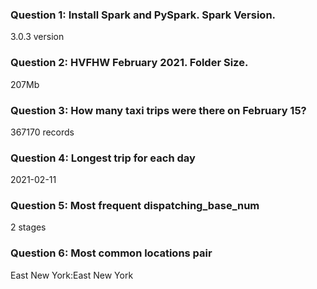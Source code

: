 ### Question 1: Install Spark and PySpark. Spark Version.
3.0.3 version

### Question 2: HVFHW February 2021. Folder Size.
207Mb

### Question 3: How many taxi trips were there on February 15?
367170 records

### Question 4: Longest trip for each day
2021-02-11

### Question 5: Most frequent dispatching_base_num
2 stages

### Question 6: Most common locations pair
East New York:East New York